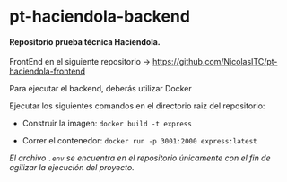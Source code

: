 # pt-haciendola-backend

#### Repositorio prueba técnica Haciendola.

FrontEnd en el siguiente repositorio -> https://github.com/NicolasITC/pt-haciendola-frontend

Para ejecutar el backend, deberás utilizar Docker

Ejecutar los siguientes comandos en el directorio raiz del repositorio:

- Construir la imagen:
  `docker build -t express`

- Correr el contenedor:
  `docker run -p 3001:2000 express:latest`

*El archivo `.env` se encuentra en el repositorio únicamente con el fin de agilizar la ejecución del proyecto.*

